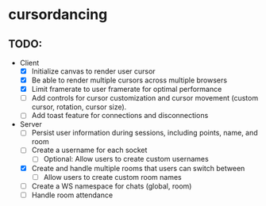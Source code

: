 # cursordancing

## TODO:
- Client
  - [x] Initialize canvas to render user cursor
  - [x] Be able to render multiple cursors across multiple browsers
  - [x] Limit framerate to user framerate for optimal performance
  - [ ] Add controls for cursor customization and cursor movement (custom cursor, rotation, cursor size).
  - [ ] Add toast feature for connections and disconnections
- Server
  - [ ] Persist user information during sessions, including points, name, and room
  - [ ] Create a username for each socket
    - [ ] Optional: Allow users to create custom usernames 
  - [x] Create and handle multiple rooms that users can switch between
    - [ ] Allow users to create custom room names
  - [ ] Create a WS namespace for chats (global, room)
  - [ ] Handle room attendance 
